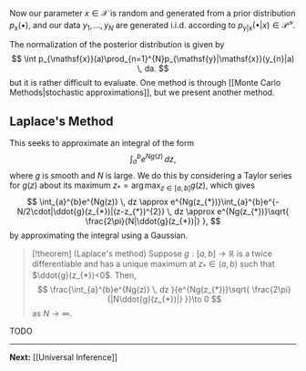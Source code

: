 Now our parameter $x \in \mathcal{X}$ is random and generated from a prior distribution $p_{\mathsf{x}}(\bullet)$, and our data $y_{1},\dots,y_{N}$ are generated i.i.d. according to $p_{\mathsf{y}|\mathsf{x}}(\bullet|x)\in \mathcal{P}^{\mathcal{Y}}$.

The normalization of the posterior distribution is given by
$$
\int p_{\mathsf{x}}(a)\prod_{n=1}^{N}p_{\mathsf{y}|\mathsf{x}}(y_{n}|a) \, da. 
$$
but it is rather difficult to evaluate. One method is through [[Monte Carlo Methods|stochastic approximations]], but we present another method.

## Laplace's Method

This seeks to approximate an integral of the form
$$
\int_{a}^{b} e^{Ng(z)} \, dz, 
$$
where $g$ is smooth and $N$ is large. We do this by considering a Taylor series for $g(z)$ about its maximum $z_{*}=\arg\max_{z \in [a,b]}g(z)$, which gives
$$
\int_{a}^{b}e^{Ng(z)} \, dz \approx e^{Ng(z_{*})}\int_{a}^{b}e^{-N/2\cdot|\ddot{g}(z_{*})|(z-z_{*})^{2}} \, dz
\approx e^{Ng(z_{*})}\sqrt{ \frac{2\pi}{N|\ddot{g}(z_{*})|} },
$$
by approximating the integral using a Gaussian.

> [!theorem] (Laplace's method)
> Suppose $g:[a,b]\to \mathbb{R}$ is a twice differentiable and has a unique maximum at $z_{*}\in(a,b)$ such that $\ddot{g}(z_{*})<0$. Then,
> $$
> \frac{\int_{a}^{b}e^{Ng(z)} \, dz }{e^{Ng(z_{*})}\sqrt{ \frac{2\pi}{|N\ddot{g}(z_{*})|} }}\to 0
> $$
> as $N\to \infty$.

TODO

---

**Next:** [[Universal Inference]]